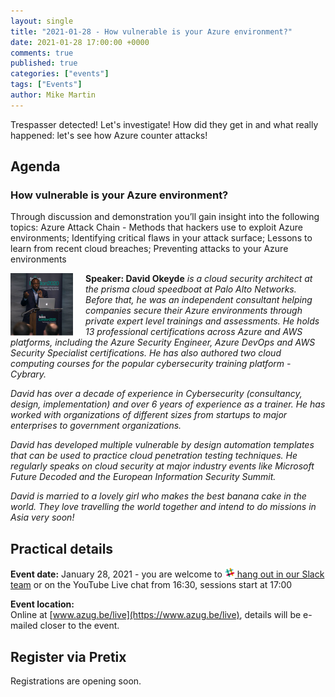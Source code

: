 ```yaml
---
layout: single
title: "2021-01-28 - How vulnerable is your Azure environment?"
date: 2021-01-28 17:00:00 +0000
comments: true
published: true
categories: ["events"]
tags: ["Events"]
author: Mike Martin
---
```


Trespasser detected! Let's investigate! How did they get in and what really happened: let's see how Azure counter attacks!

## Agenda

### How vulnerable is your Azure environment?

Through discussion and demonstration you’ll gain insight into the following topics: Azure Attack Chain - Methods that hackers use to exploit Azure environments; Identifying critical flaws in your attack surface; Lessons to learn from recent cloud breaches; Preventing attacks to your Azure environments

<img src="/assets/media/speakers/david-okeyde.jpg" alt="David Okeyde" align="left" height="100" width="100" style="margin-right: 20px;">**Speaker: David Okeyde** *is a cloud security architect at the prisma cloud speedboat at Palo Alto Networks. Before that, he was an independent consultant helping companies secure their Azure environments through private expert level trainings and assessments. He holds 13 professional certifications across Azure and AWS platforms, including the Azure Security Engineer, Azure DevOps and AWS Security Specialist certifications. He has also authored two cloud computing courses for the popular cybersecurity training platform - Cybrary.*

*David has over a decade of experience in Cybersecurity (consultancy, design, implementation) and over 6 years of experience as a trainer. He has worked with organizations of different sizes from startups to major enterprises to government organizations.*

*David has developed multiple vulnerable by design automation templates that can be used to practice cloud penetration testing techniques. He regularly speaks on cloud security at major industry events like Microsoft Future Decoded and the European Information Security Summit.*

*David is married to a lovely girl who makes the best banana cake in the world. They love travelling the world together and intend to do missions in Asia very soon!*

## Practical details

**Event date:** January 28, 2021 - you are welcome to [<img src="/assets/media/icon-slack.png" width="16" height="16" /> hang out in our Slack team](https://join.slack.com/t/azugbe/shared_invite/MjE4MzI5NDM3OTM5LTE1MDExNDgyMzUtMzgwNjM2YmU0Zg) or on the YouTube Live chat from 16:30, sessions start at 17:00

**Event location:**<br/>
Online at [www.azug.be/live](https://www.azug.be/live), details will be e-mailed closer to the event.

## Register via Pretix

Registrations are opening soon.
